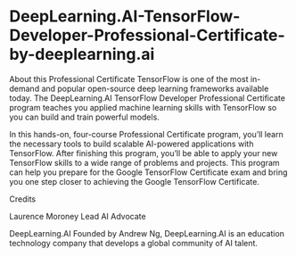 # DeepLearning.AI-TensorFlow-Developer-Professional-Certificate-by-deeplearning.ai

About this Professional Certificate
TensorFlow is one of the most in-demand and popular open-source deep learning frameworks available today. The DeepLearning.AI TensorFlow Developer Professional Certificate program teaches you applied machine learning skills with TensorFlow so you can build and train powerful models.

In this hands-on, four-course Professional Certificate program, you’ll learn the necessary tools to build scalable AI-powered applications with TensorFlow. 
After finishing this program, you’ll be able to apply your new TensorFlow skills to a wide range of problems and projects. 
This program can help you prepare for the Google TensorFlow Certificate exam and bring you one step closer to achieving the Google TensorFlow Certificate.


Credits

Laurence Moroney
Lead AI Advocate

DeepLearning.AI
Founded by Andrew Ng, DeepLearning.AI is an education 
technology company that develops a global community of AI talent.
